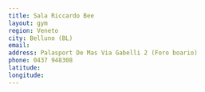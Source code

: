 ```yaml
---
title: Sala Riccardo Bee
layout: gym
region: Veneto
city: Belluno (BL)
email: 
address: Palasport De Mas Via Gabelli 2 (Foro boario)
phone: 0437 948308
latitude: 
longitude: 
---
```



